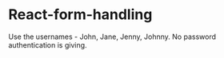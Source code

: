 # React-form-handling

Use the usernames - John, Jane, Jenny, Johnny.
No password authentication is giving. 
